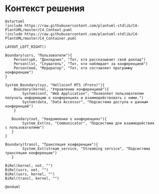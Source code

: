# Контекст решения

<!-- Окружение системы (роли, участники, внешние системы) и связи системы с ним. Диаграмма контекста C4 и текстовое описание. 
Подробнее: https://confluence.mts.ru/pages/viewpage.action?pageId=375783261
-->

```plantuml
@startuml
!include https://raw.githubusercontent.com/plantuml-stdlib/C4-PlantUML/master/C4_Context.puml
!include https://raw.githubusercontent.com/plantuml-stdlib/C4-PlantUML/master/C4_Container.puml

LAYOUT_LEFT_RIGHT()

Boundary(usrs, "Пользователи"){
    Person(spk, "Докладчик", "Тот, кто рассказывает свой доклад")
    Person(lst, "Слушатель", "Тот, кто наблюдает за конференцией")
    Person(mod, "Модератор", "Тот, кто составляет программу конференции")
}

System_Boundary(sys, "Helloconf MTS (Proto)"){
    Boundary(kernel, "Управление конференцией"){
        System(conf, "Web Application", "Позволяет пользователям получать информацию о конференциях и взаимодействовать с ними.")
        System(data, "Data Accessor", "Подсистема доступа к данным конференций")
    }
   
   Boundary(not, "Уведомления о конференциях"){
        System_Ext(ns, "Communicator", "Подсистема для взаимодействия с пользователями")
   }
}

Boundary(transl, "Трансляция конференции"){
        System_Ext(stream_service, "Streaming service", "Подсистема трансляции конференции")
   }

BiRel(kernel, not, "")
BiRel(usrs, not, "")
BiRel(usrs, kernel, "")
BiRel(transl, kernel, "")

@enduml
```